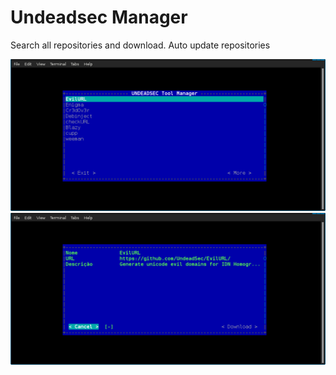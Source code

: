# Undeadsec Manager

Search all repositories and download.
Auto update repositories

![Screen 01](screen-01.png)
![Screen 02](screen-02.png)

